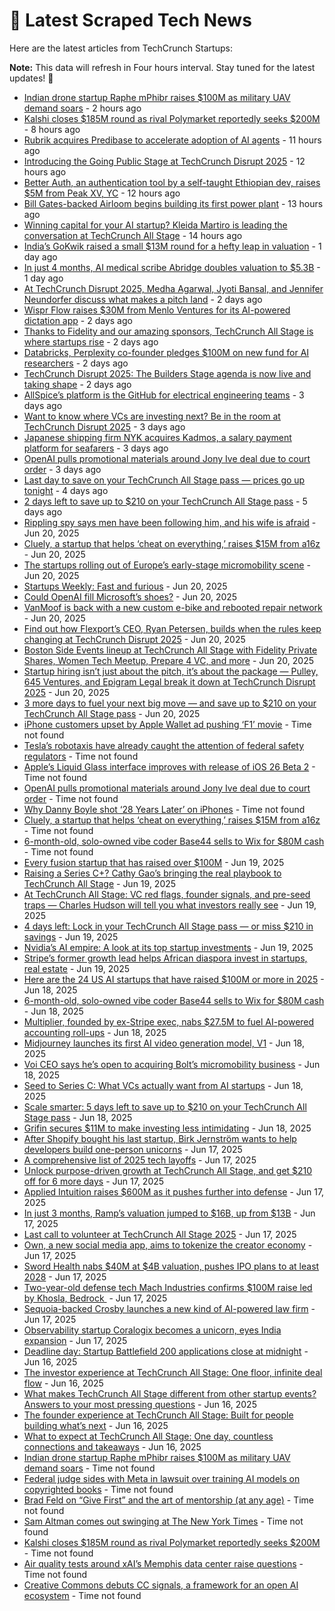 
# 📰 Latest Scraped Tech News

Here are the latest articles from TechCrunch Startups:

**Note:** This data will refresh in Four hours interval. Stay tuned for the latest updates! 🔄
- [Indian drone startup Raphe mPhibr raises $100M as military UAV demand soars](https://techcrunch.com/2025/06/25/indian-drone-startup-raphe-mphibr-raises-100m-as-military-uav-demand-soars/) - 2 hours ago
- [Kalshi closes $185M round as rival Polymarket reportedly seeks $200M](https://techcrunch.com/2025/06/25/kalshi-closes-185m-round-as-rival-polymarket-reportedly-seeks-200m/) - 8 hours ago
- [Rubrik acquires Predibase to accelerate adoption of AI agents](https://techcrunch.com/2025/06/25/rubrik-acquires-predibase-to-accelerate-adoption-of-ai-agents/) - 11 hours ago
- [Introducing the Going Public Stage at TechCrunch Disrupt 2025](https://techcrunch.com/2025/06/25/introducing-the-going-public-stage-at-techcrunch-disrupt-2025/) - 12 hours ago
- [Better Auth, an authentication tool by a self-taught Ethiopian dev, raises $5M from Peak XV, YC](https://techcrunch.com/2025/06/25/this-self-taught-ethiopian-dev-built-an-authentication-tool-and-got-into-yc/) - 12 hours ago
- [Bill Gates-backed Airloom begins building its first power plant](https://techcrunch.com/2025/06/25/bill-gates-backed-airloom-begins-building-its-first-power-plant/) - 13 hours ago
- [Winning capital for your AI startup? Kleida Martiro is leading the conversation at TechCrunch All Stage](https://techcrunch.com/2025/06/25/winning-capital-for-your-ai-startup-kleida-martiro-is-leading-the-conversation-at-techcrunch-all-stage/) - 14 hours ago
- [India’s GoKwik raised a small $13M round for a hefty leap in valuation](https://techcrunch.com/2025/06/24/indias-gokwik-raised-a-small-13m-round-for-a-hefty-leap-in-valuation/) - 1 day ago
- [In just 4 months, AI medical scribe Abridge doubles valuation to $5.3B](https://techcrunch.com/2025/06/24/in-just-4-months-ai-medical-scribe-abridge-doubles-valuation-to-5-3b/) - 1 day ago
- [At TechCrunch Disrupt 2025, Medha Agarwal, Jyoti Bansal, and Jennifer Neundorfer discuss what makes a pitch land](https://techcrunch.com/2025/06/24/at-techcrunch-disrupt-2025-medha-agarwal-jyoti-bansal-and-jennifer-neundorfer-discuss-what-makes-a-pitch-land/) - 2 days ago
- [Wispr Flow raises $30M from Menlo Ventures for its AI-powered dictation app](https://techcrunch.com/2025/06/24/wispr-flow-raises-30m-from-menlo-ventures-for-its-ai-powered-dictation-app/) - 2 days ago
- [Thanks to Fidelity and our amazing sponsors, TechCrunch All Stage is where startups rise](https://techcrunch.com/2025/06/24/thanks-to-fidelity-and-our-amazing-sponsors-techcrunch-all-stage-is-where-startups-rise/) - 2 days ago
- [Databricks, Perplexity co-founder pledges $100M on new fund for AI researchers](https://techcrunch.com/2025/06/23/databricks-perplexity-co-founder-pledges-100m-on-new-fund-for-ai-researchers/) - 2 days ago
- [TechCrunch Disrupt 2025: The Builders Stage agenda is now live and taking shape](https://techcrunch.com/2025/06/23/techcrunch-disrupt-2025-the-builders-stage-agenda-is-now-live-and-taking-shape/) - 2 days ago
- [AllSpice’s platform is the GitHub for electrical engineering teams](https://techcrunch.com/2025/06/23/allspices-platform-is-the-github-for-electrical-engineering-teams/) - 3 days ago
- [Want to know where VCs are investing next? Be in the room at TechCrunch Disrupt 2025](https://techcrunch.com/2025/06/23/want-to-know-where-vcs-are-investing-next-be-in-the-room-at-techcrunch-disrupt-2025/) - 3 days ago
- [Japanese shipping firm NYK acquires Kadmos, a salary payment platform for seafarers](https://techcrunch.com/2025/06/23/japanese-shipping-firm-nyk-acquires-kadmos-a-salary-payment-platform-for-seafarers/) - 3 days ago
- [OpenAI pulls promotional materials around Jony Ive deal due to court order](https://techcrunch.com/2025/06/22/openai-pulls-promotional-materials-around-jony-ive-deal/) - 3 days ago
- [Last day to save on your TechCrunch All Stage pass — prices go up tonight](https://techcrunch.com/2025/06/22/last-day-to-save-on-your-techcrunch-all-stage-pass-prices-go-up-tonight/) - 4 days ago
- [2 days left to save up to $210 on your TechCrunch All Stage pass](https://techcrunch.com/2025/06/21/2-days-left-to-save-up-to-210-on-your-techcrunch-all-stage-pass/) - 5 days ago
- [Rippling spy says men have been following him, and his wife is afraid](https://techcrunch.com/2025/06/20/rippling-spy-says-men-have-been-following-him-and-his-wife-is-afraid/) - Jun 20, 2025
- [Cluely, a startup that helps ‘cheat on everything,’ raises $15M from a16z](https://techcrunch.com/2025/06/20/cluely-a-startup-that-helps-cheat-on-everything-raises-15m-from-a16z/) - Jun 20, 2025
- [The startups rolling out of Europe’s early-stage micromobility scene](https://techcrunch.com/2025/06/20/the-startups-rolling-out-of-europes-early-stage-micromobility-scene/) - Jun 20, 2025
- [Startups Weekly: Fast and furious](https://techcrunch.com/2025/06/20/startups-weekly-fast-and-furious/) - Jun 20, 2025
- [Could OpenAI fill Microsoft’s shoes?](https://techcrunch.com/podcast/could-openai-fill-microsofts-shoes/) - Jun 20, 2025
- [VanMoof is back with a new custom e-bike and rebooted repair network](https://techcrunch.com/2025/06/20/vanmoof-is-back-with-a-new-custom-e-bike-and-rebooted-repair-network/) - Jun 20, 2025
- [Find out how Flexport’s CEO, Ryan Petersen, builds when the rules keep changing at TechCrunch Disrupt 2025](https://techcrunch.com/2025/06/20/find-out-how-flexports-ceo-ryan-petersen-builds-when-the-rules-keep-changing-at-techcrunch-disrupt-2025/) - Jun 20, 2025
- [Boston Side Events lineup at TechCrunch All Stage with Fidelity Private Shares, Women Tech Meetup, Prepare 4 VC, and more](https://techcrunch.com/2025/06/20/boston-side-events-line-up-at-all-stage-with-fidelity-private-shares-women-tech-meetup-prepare-4-vc-and-more/) - Jun 20, 2025
- [Startup hiring isn’t just about the pitch, it’s about the package — Pulley, 645 Ventures, and Epigram Legal break it down at TechCrunch Disrupt 2025](https://techcrunch.com/2025/06/20/startup-hiring-isnt-just-about-the-pitch-its-about-the-package-pulley-645-ventures-and-epigram-legal-break-it-down-at-techcrunch-disrupt-2025/) - Jun 20, 2025
- [3 more days to fuel your next big move — and save up to $210 on your TechCrunch All Stage pass](https://techcrunch.com/2025/06/20/3-more-days-to-fuel-your-next-big-move-and-save-up-to-210-on-techcrunch-all-stage-passes/) - Jun 20, 2025
- [iPhone customers upset by Apple Wallet ad pushing ‘F1’ movie](https://techcrunch.com/2025/06/24/iphone-customers-upset-by-apple-wallet-ad-pushing-f1-movie/) - Time not found
- [Tesla’s robotaxis have already caught the attention of federal safety regulators](https://techcrunch.com/2025/06/23/teslas-robotaxis-have-already-caught-the-attention-of-federal-safety-regulators/) - Time not found
- [Apple’s Liquid Glass interface improves with release of iOS 26 Beta 2](https://techcrunch.com/2025/06/23/apples-liquid-glass-interface-improves-with-release-of-ios-26-beta-2/) - Time not found
- [OpenAI pulls promotional materials around Jony Ive deal due to court order](https://techcrunch.com/2025/06/22/openai-pulls-promotional-materials-around-jony-ive-deal/) - Time not found
- [Why Danny Boyle shot ‘28 Years Later’ on iPhones](https://techcrunch.com/2025/06/22/why-danny-boyle-shot-28-years-later-with-iphones/) - Time not found
- [Cluely, a startup that helps ‘cheat on everything,’ raises $15M from a16z](https://techcrunch.com/2025/06/20/cluely-a-startup-that-helps-cheat-on-everything-raises-15m-from-a16z/) - Time not found
- [6-month-old, solo-owned vibe coder Base44 sells to Wix for $80M cash](https://techcrunch.com/2025/06/18/6-month-old-solo-owned-vibe-coder-base44-sells-to-wix-for-80m-cash/) - Time not found
- [Every fusion startup that has raised over $100M](https://techcrunch.com/2025/06/19/every-fusion-startup-that-has-raised-over-100m/) - Jun 19, 2025
- [Raising a Series C+? Cathy Gao’s bringing the real playbook to TechCrunch All Stage](https://techcrunch.com/2025/06/19/raising-a-series-c-cathy-gaos-bringing-the-real-playbook-to-techcrunch-all-stage/) - Jun 19, 2025
- [At TechCrunch All Stage: VC red flags, founder signals, and pre-seed traps — Charles Hudson will tell you what investors really see](https://techcrunch.com/2025/06/19/at-techcrunch-all-stage-vc-red-flags-founder-signals-and-pre-seed-traps-charles-hudson-will-tell-you-what-investors-really-see/) - Jun 19, 2025
- [4 days left: Lock in your TechCrunch All Stage pass — or miss $210 in savings](https://techcrunch.com/2025/06/19/4-days-left-lock-in-your-techcrunch-all-stage-pass-or-miss-210-in-savings/) - Jun 19, 2025
- [Nvidia’s AI empire: A look at its top startup investments](https://techcrunch.com/2025/06/19/nvidias-ai-empire-a-look-at-its-top-startup-investments/) - Jun 19, 2025
- [Stripe’s former growth lead helps African diaspora invest in startups, real estate](https://techcrunch.com/2025/06/19/stripes-former-growth-lead-helps-african-diaspora-back-home/) - Jun 19, 2025
- [Here are the 24 US AI startups that have raised $100M or more in 2025](https://techcrunch.com/2025/06/18/here-are-the-24-us-ai-startups-that-have-raised-100m-or-more-in-2025/) - Jun 18, 2025
- [6-month-old, solo-owned vibe coder Base44 sells to Wix for $80M cash](https://techcrunch.com/2025/06/18/6-month-old-solo-owned-vibe-coder-base44-sells-to-wix-for-80m-cash/) - Jun 18, 2025
- [Multiplier, founded by ex-Stripe exec, nabs $27.5M to fuel AI-powered accounting roll-ups](https://techcrunch.com/2025/06/18/multiplier-founded-by-ex-stripe-exec-nabs-27-5m-to-fuel-ai-powered-accounting-roll-ups/) - Jun 18, 2025
- [Midjourney launches its first AI video generation model, V1](https://techcrunch.com/2025/06/18/midjourney-launches-its-first-ai-video-generation-model-v1/) - Jun 18, 2025
- [Voi CEO says he’s open to acquiring Bolt’s micromobility business](https://techcrunch.com/2025/06/18/voi-ceo-says-hes-open-to-acquiring-bolts-micromobility-business/) - Jun 18, 2025
- [Seed to Series C: What VCs actually want from AI startups](https://techcrunch.com/podcast/seed-to-series-c-what-vcs-actually-want-from-ai-startups/) - Jun 18, 2025
- [Scale smarter: 5 days left to save up to $210 on your TechCrunch All Stage pass](https://techcrunch.com/2025/06/18/scale-smarter-5-days-left-to-save-up-to-210-on-your-techcrunch-all-stage-pass/) - Jun 18, 2025
- [Grifin secures $11M to make investing less intimidating](https://techcrunch.com/2025/06/18/grifin-secures-11-million-to-make-investing-less-intimidating/) - Jun 18, 2025
- [After Shopify bought his last startup, Birk Jernström wants to help developers build one-person unicorns](https://techcrunch.com/2025/06/17/after-shopify-bought-his-last-startup-birk-jernstrom-wants-to-help-developers-build-one-person-unicorns/) - Jun 17, 2025
- [A comprehensive list of 2025 tech layoffs](https://techcrunch.com/2025/06/17/tech-layoffs-2025-list/) - Jun 17, 2025
- [Unlock purpose-driven growth at TechCrunch All Stage, and get $210 off for 6 more days](https://techcrunch.com/2025/06/17/unlock-purpose-driven-growth-at-techcrunch-all-stage-and-get-210-off-for-6-more-days/) - Jun 17, 2025
- [Applied Intuition raises $600M as it pushes further into defense](https://techcrunch.com/2025/06/17/applied-intuition-raises-600-million-as-it-pushes-further-into-defense/) - Jun 17, 2025
- [In just 3 months, Ramp’s valuation jumped to $16B, up from $13B](https://techcrunch.com/2025/06/17/in-just-3-months-ramps-valuation-jumped-to-16b-up-from-13b/) - Jun 17, 2025
- [Last call to volunteer at TechCrunch All Stage 2025](https://techcrunch.com/2025/06/17/last-call-to-volunteer-at-tc-all-stage-2025/) - Jun 17, 2025
- [Own, a new social media app, aims to tokenize the creator economy](https://techcrunch.com/2025/06/17/own-a-new-social-media-app-aims-to-tokenize-the-creator-economy/) - Jun 17, 2025
- [Sword Health nabs $40M at $4B valuation, pushes IPO plans to at least 2028](https://techcrunch.com/2025/06/17/sword-health-nabs-40m-at-4b-valuation-pushes-ipo-plans-to-at-least-2028/) - Jun 17, 2025
- [Two-year-old defense tech Mach Industries confirms $100M raise led by Khosla, Bedrock ](https://techcrunch.com/2025/06/17/two-year-old-defense-tech-mach-industries-confirms-100m-raise-led-by-khosla-bedrock/) - Jun 17, 2025
- [Sequoia-backed Crosby launches a new kind of AI-powered law firm](https://techcrunch.com/2025/06/17/sequoia-backed-crosby-launches-a-new-kind-of-ai-powered-law-firm/) - Jun 17, 2025
- [Observability startup Coralogix becomes a unicorn, eyes India expansion](https://techcrunch.com/2025/06/17/observability-startup-coralogix-becomes-a-unicorn-eyes-india-expansion/) - Jun 17, 2025
- [Deadline day: Startup Battlefield 200 applications close at midnight](https://techcrunch.com/2025/06/16/deadline-day-startup-battlefield-200-applications-close-at-midnight/) - Jun 16, 2025
- [The investor experience at TechCrunch All Stage: One floor, infinite deal flow](https://techcrunch.com/2025/06/16/the-investor-experience-at-techcrunch-all-stage-one-floor-infinite-deal-flow/) - Jun 16, 2025
- [What makes TechCrunch All Stage different from other startup events? Answers to your most pressing questions](https://techcrunch.com/2025/06/16/what-makes-techcrunch-all-stage-different-from-other-startup-events-answers-to-your-most-pressing-questions/) - Jun 16, 2025
- [The founder experience at TechCrunch All Stage: Built for people building what’s next](https://techcrunch.com/2025/06/16/the-founder-experience-at-techcrunch-all-stage-built-for-people-building-whats-next/) - Jun 16, 2025
- [What to expect at TechCrunch All Stage: One day, countless connections and takeaways](https://techcrunch.com/2025/06/16/what-to-expect-at-techcrunch-all-stage-one-day-countless-connections-and-takeaways/) - Jun 16, 2025
- [Indian drone startup Raphe mPhibr raises $100M as military UAV demand soars](https://techcrunch.com/2025/06/25/indian-drone-startup-raphe-mphibr-raises-100m-as-military-uav-demand-soars/) - Time not found
- [Federal judge sides with Meta in lawsuit over training AI models on copyrighted books](https://techcrunch.com/2025/06/25/federal-judge-sides-with-meta-in-lawsuit-over-training-ai-models-on-copyrighted-books/) - Time not found
- [Brad Feld on “Give First” and the art of mentorship (at any age)](https://techcrunch.com/2025/06/25/brad-feld-on-give-first-and-the-art-of-mentorship-at-any-age/) - Time not found
- [Sam Altman comes out swinging at The New York Times](https://techcrunch.com/2025/06/25/sam-altman-comes-out-swinging-at-the-new-york-times/) - Time not found
- [Kalshi closes $185M round as rival Polymarket reportedly seeks $200M](https://techcrunch.com/2025/06/25/kalshi-closes-185m-round-as-rival-polymarket-reportedly-seeks-200m/) - Time not found
- [Air quality tests around xAI’s Memphis data center raise questions](https://techcrunch.com/2025/06/25/air-quality-tests-around-xais-memphis-data-center-raise-questions/) - Time not found
- [Creative Commons debuts CC signals, a framework for an open AI ecosystem](https://techcrunch.com/2025/06/25/creative-commons-debuts-cc-signals-a-framework-for-an-open-ai-ecosystem/) - Time not found